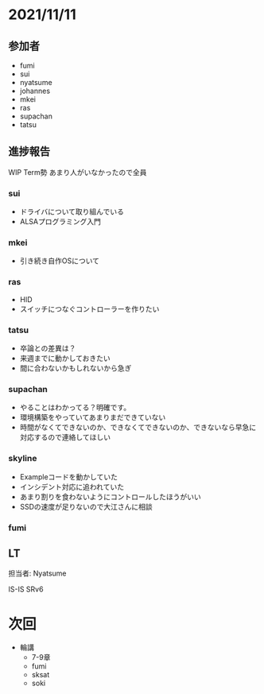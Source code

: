 # 2021/11/11

## 参加者

- fumi
- sui
- nyatsume
- johannes
- mkei
- ras
- supachan
- tatsu

## 進捗報告

WIP Term勢 あまり人がいなかったので全員

### sui

- ドライバについて取り組んでいる
- ALSAプログラミング入門

### mkei

- 引き続き自作OSについて

### ras

- HID
- スイッチにつなぐコントローラーを作りたい

### tatsu

- 卒論との差異は？
- 来週までに動かしておきたい
- 間に合わないかもしれないから急ぎ

### supachan

- やることはわかってる？明確です。
- 環境構築をやっていてあまりまだできていない
- 時間がなくてできないのか、できなくてできないのか、できないなら早急に対応するので連絡してほしい

### skyline

- Exampleコードを動かしていた
- インシデント対応に追われていた
- あまり割りを食わないようにコントロールしたほうがいい
- SSDの速度が足りないので大江さんに相談

### fumi



## LT

担当者: Nyatsume

IS-IS SRv6



# 次回

- 輪講
  - 7-9章
  - fumi
  - sksat
  - soki
